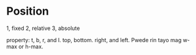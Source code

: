 # Position 

1, fixed
2, relative
3, absolute

property: t, b, r, and l.
top, bottom. right, and left. Pwede rin tayo mag w-max or h-max.
